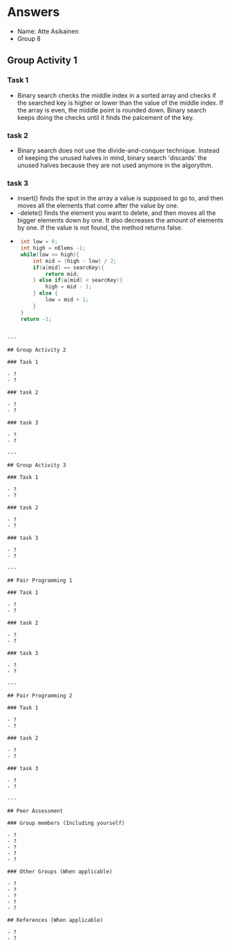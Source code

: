 # Answers

- Name: Atte Asikainen	
- Group 8

## Group Activity 1

### Task 1

- Binary search checks the middle index in a sorted array and checks if the searched key is higher or lower than the value of the middle index. If the array is even, the middle point is rounded down. Binary search keeps doing the checks until it finds the palcement of the key.

### task 2

- Binary search does not use the divide-and-conquer technique. Instead of keeping the unused halves in mind, binary search 'discards' the unused halves because they are not used anymore in the algorythm.


### task 3

- insert() finds the spot in the array a value is supposed to go to, and then moves all the elements that come after the value by one.
- -delete() finds the element you want to delete, and then moves all the bigger elements down by one. It also decreases the amount of elements by one. If the value is not found, the method returns false.
-  ```java
	int low = 0;
	int high = nElems -1;
	while(low <= high){
		int mid = (high - low) / 2;
		if(a[mid] == searcKey){
			return mid;
		} else if(a[mid] < searcKey){
			high = mid - 1;
		} else {
			low = mid + 1;
		}
	}
	return -1;
```

---

## Group Activity 2

### Task 1

- ?
- ?

### task 2

- ?
- ?

### task 3

- ?
- ?

---

## Group Activity 3

### Task 1

- ?
- ?

### task 2

- ?
- ?

### task 3

- ?
- ?

---

## Pair Programming 1

### Task 1

- ?
- ?

### task 2

- ?
- ?

### task 3

- ?
- ?

---

## Pair Programming 2

### Task 1

- ?
- ?

### task 2

- ?
- ?

### task 3

- ?
- ?

---

## Peer Assessment

### Group members (Including yourself)

- ?
- ?
- ?
- ?
- ?

### Other Groups (When applicable)

- ?
- ?
- ?
- ?
- ?

## References (When applicable)

- ?
- ?
